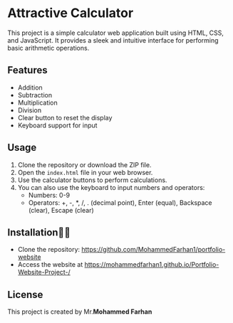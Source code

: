 # Attractive Calculator

This project is a simple calculator web application built using HTML, CSS, and JavaScript. It provides a sleek and intuitive interface for performing basic arithmetic operations.

## Features
- Addition
- Subtraction
- Multiplication
- Division
- Clear button to reset the display
- Keyboard support for input

## Usage
1. Clone the repository or download the ZIP file.
2. Open the `index.html` file in your web browser.
3. Use the calculator buttons to perform calculations.
4. You can also use the keyboard to input numbers and operators:
   - Numbers: 0-9
   - Operators: +, -, *, /, . (decimal point), Enter (equal), Backspace (clear), Escape (clear)

## Installation🧑‍🔧
- Clone the repository: https://github.com/MohammedFarhan1/portfolio-website
- Access the website at https://mohammedfarhan1.github.io/Portfolio-Website-Project-/

## License
This project is created by Mr.**Mohammed Farhan**
